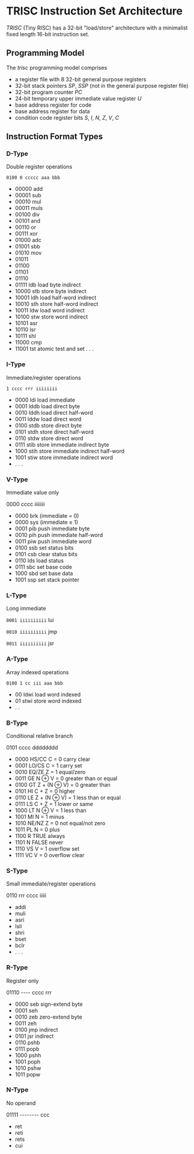 TRISC Instruction Set Architecture
==================================

*TRISC* (Tiny RISC) has a 32-bit "load/store" architecture with a minimalist fixed length 16-bit instruction set.

Programming Model
-----------------

The *trisc* programming model comprises
- a register file with 8 32-bit general purpose registers
- 32-bit stack pointers *SP*, *SSP* (not in the general purpose register file)
- 32-bit program counter *PC*
- 24-bit temporary upper immediate value register *U*
- base address register for code
- base address register for data
- condition code register bits *S*, *I*, *N*, *Z*, *V*, *C*

Instruction Format Types
------------------------

### D-Type

Double register operations

`0100 0 ccccc aaa bbb`

- 00000 add
- 00001 sub
- 00010 mul
- 00011 muls
- 00100 div
- 00101 and
- 00110 or
- 00111 xor
- 01000 adc
- 01001 sbb
- 01010 mov
- 01011 
- 01100 
- 01101 
- 01110 
- 01111 ldb load byte indirect
- 10000 stb store byte indirect
- 10001 ldh load half-word indirect
- 10010 sth store half-word indirect
- 10011 ldw load word indirect
- 10100 stw store word indirect
- 10101 asr
- 10110 lsr
- 10111 shl
- 11000 cmp
- 11001 tst atomic test and set
.
.
.

### I-Type

Immediate/register operations

`1 cccc rrr iiiiiiii`

- 0000 ldi   load immediate
- 0001 lddb  load direct byte
- 0010 lddh  load direct half-word
- 0011 lddw  load direct word
- 0100 stdb  store direct byte
- 0101 stdh  store direct half-word
- 0110 stdw  store direct word
- 0111 stib  store immediate indirect byte
- 1000 stih  store immediate indirect half-word
- 1001 stiw  store immediate indirect word
- . . .

### V-Type

Immediate value only

0000 cccc iiiiiiii

- 0000 brk (immediate = 0)
- 0000 sys (immediate ≥ 1)
- 0001 pib push immediate byte
- 0010 pih push immediate half-word
- 0011 piw push immediate word
- 0100 ssb set status bits
- 0101 csb clear status bits
- 0110 lds load status
- 0111 sbc set base code
- 1000 sbd set base data
- 1001 ssp set stack pointer

### L-Type

Long immediate

`0001 iiiiiiiiii`   lui

`0010 iiiiiiiiii`   jmp

`0011 iiiiiiiiii`   jsr

### A-Type

Array indexed operations

`0100 1 cc iii aaa bbb`

- 00 ldwi   load word indexed
- 01 stwi   store word indexed
- . .

### B-Type

Conditional relative branch

0101 cccc dddddddd

- 0000 HS/CC  C = 0           carry clear
- 0001 LO/CS  C = 1           carry set
- 0010 EQ/ZE  Z = 1           equal/zero
- 0011 GE     N ⊕ V = 0       greater than or equal
- 0100 GT     Z + (N ⊕ V) = 0 greater than
- 0101 HI     C + Z = 0       higher
- 0110 LE     Z + (N ⊕ V) = 1 less than or equal
- 0111 LS     C + Z = 1       lower or same
- 1000 LT     N ⊕ V = 1       less than
- 1001 MI     N = 1           minus
- 1010 NE/NZ  Z = 0           not equal/not zero
- 1011 PL     N = 0           plus
- 1100 R      TRUE            always
- 1101 N      FALSE           never
- 1110 VS     V = 1           overflow set
- 1111 VC     V = 0           overflow clear

### S-Type

Small immediate/register operations

0110 rrr cccc iiiii

- addi
- muli
- asri
- lsli
- shri
- bset
- bclr
- . . .

### R-Type

Register only

01110 ---- cccc rrr

- 0000 seb   sign-extend byte
- 0001 seh
- 0010 zeb   zero-extend byte
- 0011 zeh
- 0100 jmp   indirect
- 0101 jsr   indirect
- 0110 pshb
- 0111 popb
- 1000 pshh
- 1001 poph
- 1010 pshw
- 1011 popw


### N-Type

No operand

01111 -------- ccc

- ret
- reti
- rets
- cui